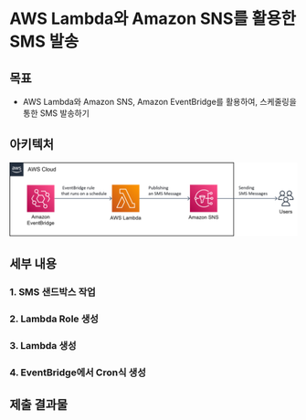 # AWS Lambda와 Amazon SNS를 활용한 SMS 발송

## 목표
* AWS Lambda와 Amazon SNS, Amazon EventBridge를 활용하여, 스케줄링을 통한 SMS 발송하기

## 아키텍처
![sending-sms](./sending-sms.png)

## 세부 내용
### 1. SMS 샌드박스 작업
### 2. Lambda Role 생성
### 3. Lambda 생성
### 4. EventBridge에서 Cron식 생성

## 제출 결과물
